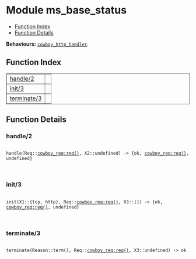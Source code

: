 

# Module ms_base_status #
* [Function Index](#index)
* [Function Details](#functions)

__Behaviours:__ [`cowboy_http_handler`](cowboy_http_handler.md).

<a name="index"></a>

## Function Index ##


<table width="100%" border="1" cellspacing="0" cellpadding="2" summary="function index"><tr><td valign="top"><a href="#handle-2">handle/2</a></td><td></td></tr><tr><td valign="top"><a href="#init-3">init/3</a></td><td></td></tr><tr><td valign="top"><a href="#terminate-3">terminate/3</a></td><td></td></tr></table>


<a name="functions"></a>

## Function Details ##

<a name="handle-2"></a>

### handle/2 ###

<pre><code>
handle(Req::<a href="cowboy_req.md#type-req">cowboy_req:req()</a>, X2::undefined) -&gt; {ok, <a href="cowboy_req.md#type-req">cowboy_req:req()</a>, undefined}
</code></pre>
<br />

<a name="init-3"></a>

### init/3 ###

<pre><code>
init(X1::{tcp, http}, Req::<a href="cowboy_req.md#type-req">cowboy_req:req()</a>, X3::[]) -&gt; {ok, <a href="cowboy_req.md#type-req">cowboy_req:req()</a>, undefined}
</code></pre>
<br />

<a name="terminate-3"></a>

### terminate/3 ###

<pre><code>
terminate(Reason::term(), Req::<a href="cowboy_req.md#type-req">cowboy_req:req()</a>, X3::undefined) -&gt; ok
</code></pre>
<br />

